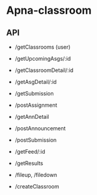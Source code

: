 # Apna-classroom

## API

-   /getClassrooms (user)
-   /getUpcomingAsgs/:id
-   /getClassroomDetail/:id
-   /getAsgDetail/:id
-   /getSubmission
-   /postAssignment

-   /getAnnDetail
-   /postAnnouncement
-   /postSubmission
-   /getFeed/:id
-   /getResults
-   /fileup, /filedown
-   /createClassroom
